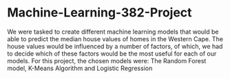 # Machine-Learning-382-Project
We were tasked to create different machine learning models that would be able to predict the median house values of homes in the Western Cape. 
The house values would be influenced by a number of factors, of which, we had to decide which of these factors would be the most useful for each of our models.
For this project, the chosen models were: The Random Forest model, K-Means Algorithm and Logistic Regression
